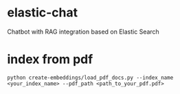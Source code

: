 # elastic-chat
Chatbot with RAG integration based on Elastic Search

# index from pdf

`python create-embeddings/load_pdf_docs.py --index_name <your_index_name> --pdf_path <path_to_your_pdf.pdf>`